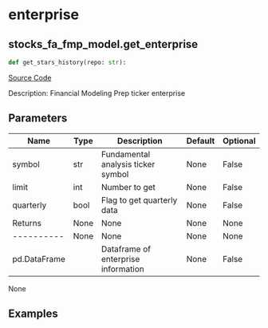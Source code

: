 # enterprise

## stocks_fa_fmp_model.get_enterprise

```python
def get_stars_history(repo: str):
```
[Source Code](https://github.com/OpenBB-finance/OpenBBTerminal/tree/main/openbb_terminal/decorators.py#L130)

Description: Financial Modeling Prep ticker enterprise

## Parameters

| Name | Type | Description | Default | Optional |
| ---- | ---- | ----------- | ------- | -------- |
| symbol | str | Fundamental analysis ticker symbol | None | False |
| limit | int | Number to get | None | False |
| quarterly | bool | Flag to get quarterly data | None | False |
| Returns | None | None | None | None |
| ---------- | None | None | None | None |
| pd.DataFrame |  | Dataframe of enterprise information | None | False |

None

## Examples

